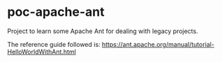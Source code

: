 poc-apache-ant
==============

Project to learn some Apache Ant for dealing with legacy projects.

The reference guide followed is:
https://ant.apache.org/manual/tutorial-HelloWorldWithAnt.html
